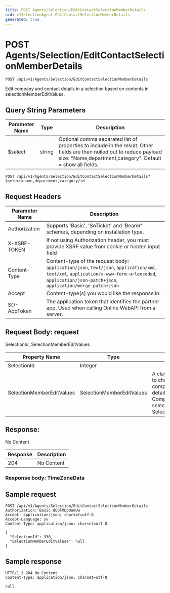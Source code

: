 ```yaml
---
title: POST Agents/Selection/EditContactSelectionMemberDetails
uid: v1SelectionAgent_EditContactSelectionMemberDetails
generated: true
---
```


# POST Agents/Selection/EditContactSelectionMemberDetails

```http
POST /api/v1/Agents/Selection/EditContactSelectionMemberDetails
```

Edit company and contact details in a selection based on contents in selectionMemberEditValues.







## Query String Parameters

| Parameter Name | Type |  Description |
|----------------|------|--------------|
| $select | string |  Optional comma separated list of properties to include in the result. Other fields are then nulled out to reduce payload size: "Name,department,category". Default = show all fields. |

```http
POST /api/v1/Agents/Selection/EditContactSelectionMemberDetails?$select=name,department,category/id
```


## Request Headers

| Parameter Name | Description |
|----------------|-------------|
| Authorization  | Supports 'Basic', 'SoTicket' and 'Bearer' schemes, depending on installation type. |
| X-XSRF-TOKEN   | If not using Authorization header, you must provide XSRF value from cookie or hidden input field |
| Content-Type | Content-type of the request body: `application/json`, `text/json`, `application/xml`, `text/xml`, `application/x-www-form-urlencoded`, `application/json-patch+json`, `application/merge-patch+json` |
| Accept         | Content-type(s) you would like the response in:  |
| SO-AppToken | The application token that identifies the partner app. Used when calling Online WebAPI from a server. |

## Request Body: request 

SelectionId, SelectionMemberEditValues 

| Property Name | Type |  Description |
|----------------|------|--------------|
| SelectionId | Integer |  |
| SelectionMemberEditValues | SelectionMemberEditValues | A class representing values to change when changing company and contact details from the Edit Company Details task for selections. <para /> Carrier object for SelectionMemberEditValues. |

## Response:

No Content

| Response | Description |
|----------------|-------------|
| 204 | No Content |

### Response body: TimeZoneData


## Sample request

```http!
POST /api/v1/Agents/Selection/EditContactSelectionMemberDetails
Authorization: Basic dGplMDpUamUw
Accept: application/json; charset=utf-8
Accept-Language: sv
Content-Type: application/json; charset=utf-8

{
  "SelectionId": 330,
  "SelectionMemberEditValues": null
}
```

## Sample response

```http_
HTTP/1.1 204 No Content
Content-Type: application/json; charset=utf-8

null
```